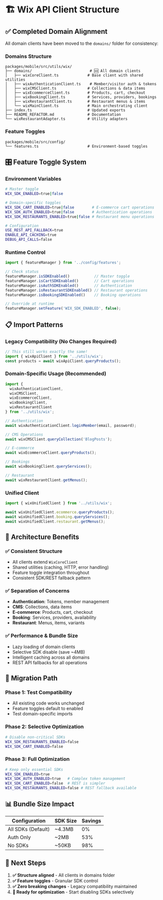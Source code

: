 # 🏗️ Wix API Client Structure

## ✅ **Completed Domain Alignment**

All domain clients have been moved to the `domains/` folder for consistency:

### **Domains Structure**
```
packages/mobile/src/utils/wix/
├── domains/                          # 🆕 All domain clients
│   ├── wixCoreClient.ts             # Base client with shared utilities
│   ├── wixAuthenticationClient.ts    # Member/visitor auth & tokens
│   ├── wixCMSClient.ts              # Collections & data items
│   ├── wixEcommerceClient.ts        # Products, cart, checkout
│   ├── wixBookingClient.ts          # Services, providers, bookings
│   ├── wixRestaurantClient.ts       # Restaurant menus & items
│   └── wixMainClient.ts             # Main orchestrating client
├── index.ts                         # Updated exports
├── README_REFACTOR.md               # Documentation
└── wixRestaurantAdapter.ts          # Utility adapters
```

### **Feature Toggles**
```
packages/mobile/src/config/
└── features.ts                      # Environment-based toggles
```

## 🎛️ **Feature Toggle System**

### **Environment Variables**
```bash
# Master toggle
WIX_SDK_ENABLED=true|false

# Domain-specific toggles
WIX_SDK_CART_ENABLED=true|false        # E-commerce cart operations
WIX_SDK_AUTH_ENABLED=true|false        # Authentication operations  
WIX_SDK_RESTAURANTS_ENABLED=true|false # Restaurant menu operations

# Configuration
USE_REST_API_FALLBACK=true
ENABLE_API_CACHING=true
DEBUG_API_CALLS=false
```

### **Runtime Control**
```typescript
import { featureManager } from '../config/features';

// Check status
featureManager.isSDKEnabled()           // Master toggle
featureManager.isCartSDKEnabled()       // Cart operations
featureManager.isAuthSDKEnabled()       // Authentication
featureManager.isRestaurantSDKEnabled() // Restaurant operations
featureManager.isBookingSDKEnabled()    // Booking operations

// Override at runtime
featureManager.setFeature('WIX_SDK_ENABLED', false);
```

## 📋 **Import Patterns**

### **Legacy Compatibility (No Changes Required)**
```typescript
// This still works exactly the same!
import { wixApiClient } from '../utils/wix';
const products = await wixApiClient.queryProducts();
```

### **Domain-Specific Usage (Recommended)**
```typescript
import { 
  wixAuthenticationClient,
  wixCMSClient, 
  wixEcommerceClient,
  wixBookingClient,
  wixRestaurantClient
} from '../utils/wix';

// Authentication
await wixAuthenticationClient.loginMember(email, password);

// CMS Operations  
await wixCMSClient.queryCollection('BlogPosts');

// E-commerce
await wixEcommerceClient.queryProducts();

// Bookings
await wixBookingClient.queryServices();

// Restaurant
await wixRestaurantClient.getMenus();
```

### **Unified Client**
```typescript
import { wixUnifiedClient } from '../utils/wix';

await wixUnifiedClient.ecommerce.queryProducts();
await wixUnifiedClient.booking.queryServices(); 
await wixUnifiedClient.restaurant.getMenus();
```

## 🔧 **Architecture Benefits**

### **✅ Consistent Structure**
- All clients extend `WixCoreClient`
- Shared utilities (caching, HTTP, error handling)
- Feature toggle integration throughout
- Consistent SDK/REST fallback pattern

### **✅ Separation of Concerns**
- **Authentication**: Tokens, member management
- **CMS**: Collections, data items
- **E-commerce**: Products, cart, checkout
- **Booking**: Services, providers, availability
- **Restaurant**: Menus, items, variants

### **✅ Performance & Bundle Size**
- Lazy loading of domain clients
- Selective SDK disable (save ~4MB)
- Intelligent caching across all domains
- REST API fallbacks for all operations

## 🚀 **Migration Path**

### **Phase 1: Test Compatibility**
- All existing code works unchanged
- Feature toggles default to enabled
- Test domain-specific imports

### **Phase 2: Selective Optimization**  
```bash
# Disable non-critical SDKs
WIX_SDK_RESTAURANTS_ENABLED=false
WIX_SDK_CART_ENABLED=false
```

### **Phase 3: Full Optimization**
```bash
# Keep only essential SDKs
WIX_SDK_ENABLED=true
WIX_SDK_AUTH_ENABLED=true   # Complex token management
WIX_SDK_CART_ENABLED=false  # REST is simpler
WIX_SDK_RESTAURANTS_ENABLED=false # REST fallback available
```

## 📊 **Bundle Size Impact**

| Configuration | SDK Size | Savings |
|---------------|----------|---------|
| All SDKs (Default) | ~4.3MB | 0% |
| Auth Only | ~2MB | 53% |
| No SDKs | ~50KB | 98% |

## 🎯 **Next Steps**

1. **✅ Structure aligned** - All clients in domains folder
2. **✅ Feature toggles** - Granular SDK control
3. **✅ Zero breaking changes** - Legacy compatibility maintained
4. **🎯 Ready for optimization** - Start disabling SDKs selectively
